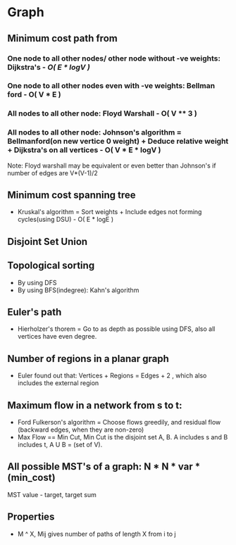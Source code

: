 # Graph

##  Minimum cost path from

### One node to all other nodes/ other node without -ve weights: Dijkstra's - *O( E * logV )*

### One node to all other nodes even with -ve weights: Bellman ford - O( V * E )

### All nodes to all other node: Floyd Warshall - O( V ** 3 )

### All nodes to all other node: Johnson's algorithm = Bellmanford(on new vertice 0 weight) + Deduce relative weight + Dijkstra's on all vertices - O( V * E * logV )

Note: Floyd warshall may be equivalent or even better than Johnson's if number of edges are V*(V-1)/2

## Minimum cost spanning tree

- Kruskal's algorithm = Sort weights + Include edges not forming cycles(using DSU) - O( E * logE )

## Disjoint Set Union

## Topological sorting

- By using DFS
- By using BFS(indegree): Kahn's algorithm

## Euler's path

- Hierholzer's thorem = Go to as depth as possible using DFS, also all vertices have even degree.

## Number of regions in a planar graph

- Euler found out that: Vertices + Regions = Edges + 2 , which also includes the external region

## Maximum flow in a network from s to t:

- Ford Fulkerson's algorithm = Choose flows greedily, and residual flow (backward edges, when they are non-zero)
- Max Flow == Min Cut, Min Cut is the disjoint set A, B. A includes s and B includes t, A U B = (set of V).


## All possible MST's of a graph: N * N * var *(min_cost)
MST value - target, target sum


## Properties

+ M ^ X, Mij gives number of paths of length X from i to j


